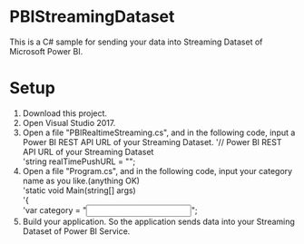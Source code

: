# PBIStreamingDataset
This is a C# sample for sending your data into Streaming Dataset of Microsoft Power BI.
# Setup
1. Download this project.
2. Open Visual Studio 2017.
3. Open a file "PBIRealtimeStreaming.cs", and in the following code, input a Power BI REST API URL of your Streaming Dataset.
'// Power BI REST API URL of your Streaming Dataset  
'string realTimePushURL = "<This is a Power BI REST API URL of your Streaming Dataset>";
4. Open a file "Program.cs", and in the following code, input your category name as you like.(anything OK)  
'static void Main(string[] args)  
'{  
'var category = "<Input your category name>";  
5. Build your application. So the application sends data into your Streaming Dataset of Power BI Service.  
